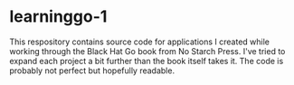 # learninggo-1
This respository contains source code for applications I created while working through the Black Hat Go book from No Starch Press. I've tried to expand each project a bit further than the book itself takes it. The code is probably not perfect but hopefully readable.
